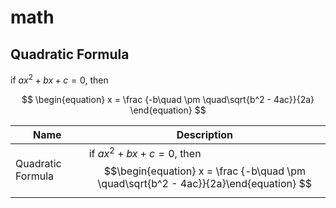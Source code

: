 # math

## Quadratic Formula

if $ax^2 + bx + c = 0$, then

$$
\begin{equation}
x = \frac {-b\quad \pm \quad\sqrt{b^2 - 4ac}}{2a}
\end{equation}
$$

| Name              | Description                                                                                   |
|-------------------|-----------------------------------------------------------------------------------------------|
| Quadratic Formula | if $ax^2 + bx + c = 0$, then$$\begin{equation} x = \frac {-b\quad \pm \quad\sqrt{b^2 - 4ac}}{2a}\end{equation} $$ |

